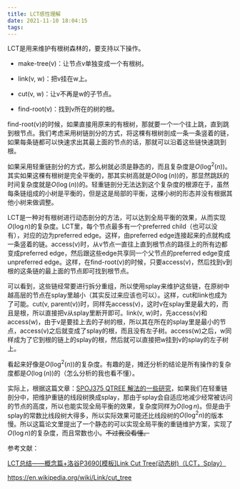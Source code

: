 ```yaml
---
title: LCT感性理解
date: 2021-11-10 18:04:15
tags:
---
```


LCT是用来维护有根树森林的，要支持以下操作。

- make-tree(v)：让节点v单独变成一个有根树。

- link(v, w)：把v挂在w上。

- cut(v, w)：让v不再是w的子节点。

- find-root(v)：找到v所在的树的根。

find-root(v)的时候，如果直接用原来的有根树，那就要一个一个往上跳，直到跳到根节点。我们考虑采用树链剖分的方式，将这棵有根树剖成一条一条竖着的链，如果每条链都可以快速求出其最上面的节点的话，那就可以沿着这些链快速跳到根。

如果采用轻重链剖分的方式，那么树就必须是静态的，而且复杂度是$O(\log^2(n))$。其实如果这棵有根树是完全平衡的，那其实树高就是$O(\log(n))$的，那显然跳跃的时间复杂度就是$O(\log(n))$的。轻重链剖分无法达到这个复杂度的根源在于，虽然每条链组成的小树是平衡的，但是这是局部的平衡，这棵小树的形态并没有根据其他小树来做调整。

LCT是一种对有根树进行动态剖分的方法，可以达到全局平衡的效果，从而实现$O(\log n)$的复杂度。LCT里，每个节点最多有一个preferred child（也可以没有），对应的边为preferred edge。这样，由preferred edge连接起来的点就构成一条竖着的链。access(v)时，从v节点一直往上直到根节点的路径上的所有边都变成preferred edge，然后跟这些edge共享同一个父节点的preferred edge变成unpreferred edge。这样，在find-root(v)的时候，只要access(v)，然后找到v到根的这条链的最上面的节点即可找到根节点。

可以看到，这些链经常要进行拆分重组，所以使用splay来维护这些链，在原树中越高层的节点在splay里越小（其实反过来应该也可以）。这样，cut和link也成为了可能。cut(v, parent(v))时，同样先access(v)，这时v在splay里是最大的，而且是根，所以直接把v从splay里断开即可。link(v, w)时，先access(v)和access(w)，由于v是要挂上去的子树的根，所以其在所在的splay里是最小的节点，access(v)之后就变成了splay的根，而且没有左子树。access(w)之后，w同样成为了它到根的链上的splay的根，然后就可以直接把w挂到v的splay的左子树上。

看起来好像是$O(\log^2(n))$的复杂度。有趣的是，摊还分析的结论是所有操作的复杂度都是$O(\log(n))$的（怎么分析的我也看不懂）。

实际上，根据这篇文章：[SPOJ375 QTREE 解法的一些研究](https://jeffswt.org/blog/bzoj2002/qtree.pdf)，如果我们在轻重链剖分中，把维护重链的线段树换成splay，那由于splay会自适应地减少经常被访问的节点的高度，所以也能实现全局平衡的效果，复杂度同样为$O(\log n)$。但是由于splay的常数比线段树大得多，所以实际效果可能还比线段树的$O(\log^2 n)$的版本慢。所以这篇论文里提出了一个静态的可以实现全局平衡的重链维护方案，实现了$O(\log n)$的复杂度，而且常数也小。~~不过我没看懂。~~

参考文献：

[LCT总结——概念篇+洛谷P3690[模板]Link Cut Tree(动态树)（LCT，Splay）](https://www.cnblogs.com/flashhu/p/8324551.html#!comments)

<https://en.wikipedia.org/wiki/Link/cut_tree>
